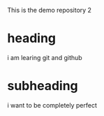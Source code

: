 This is the demo repository 2 

# heading
i am learing git and github

# subheading
i want to be completely perfect